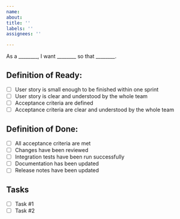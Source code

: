 ```yaml
---
name: 
about: 
title: ''
labels: ''
assignees: ''

---
```


As a ________, I want ________ so that ________.

## Definition of Ready:

- [ ] User story is small enough to be finished within one sprint
- [ ] User story is clear and understood by the whole team
- [ ] Acceptance criteria are defined
- [ ] Acceptance criteria are clear and understood by the whole team

## Definition of Done:

- [ ] All acceptance criteria are met
- [ ] Changes have been reviewed
- [ ] Integration tests have been run successfully 
- [ ] Documentation has been updated
- [ ] Release notes have been updated

## Tasks 

- [ ] Task #1
- [ ] Task #2